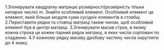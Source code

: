 1.Згенерувати квадратну матрицю розмірності(розмірність тільки непарне число) m. Знайти особливий елемент. Особливий елемент це елемент, який більше модуля суми сусідніх елементів в стовбці.
2.Переставити рядки та стовпці матриці таким чином, щоб особливий елемент був в центрі матриці.
3.Згенерувати масив строк, в якому кожна строка це кожен парний рядок матриці, в яких числа сортовані по спаданню.
4.У кожному рядку масиву дробову частину числа округлити до 4 знаку.
